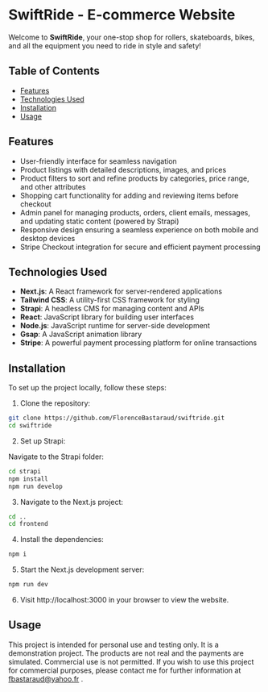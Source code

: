 # SwiftRide - E-commerce Website

Welcome to **SwiftRide**, your one-stop shop for rollers, skateboards, bikes, and all the equipment you need to ride in style and safety!

## Table of Contents

- [Features](#features)
- [Technologies Used](#technologies-used)
- [Installation](#installation)
- [Usage](#usage)

## Features

- User-friendly interface for seamless navigation
- Product listings with detailed descriptions, images, and prices
- Product filters to sort and refine products by categories, price range, and other attributes
- Shopping cart functionality for adding and reviewing items before checkout
- Admin panel for managing products, orders, client emails, messages, and updating static content (powered by Strapi)
- Responsive design ensuring a seamless experience on both mobile and desktop devices
- Stripe Checkout integration for secure and efficient payment processing

## Technologies Used

- **Next.js**: A React framework for server-rendered applications
- **Tailwind CSS**: A utility-first CSS framework for styling
- **Strapi**: A headless CMS for managing content and APIs
- **React**: JavaScript library for building user interfaces
- **Node.js**: JavaScript runtime for server-side development
- **Gsap**: A JavaScript animation library
- **Stripe**: A powerful payment processing platform for online transactions

## Installation

To set up the project locally, follow these steps:

1. Clone the repository:

```bash
git clone https://github.com/FlorenceBastaraud/swiftride.git
cd swiftride

```

2. Set up Strapi:

Navigate to the Strapi folder:

```bash
cd strapi
npm install
npm run develop
```

3. Navigate to the Next.js project:

```bash
cd ..
cd frontend

```

4. Install the dependencies:

```bash
npm i

```

5. Start the Next.js development server:

```bash
npm run dev

```

6. Visit http://localhost:3000 in your browser to view the website.

## Usage

This project is intended for personal use and testing only. It is a demonstration project. The products are not real and the payments are simulated.
Commercial use is not permitted. If you wish to use this project for commercial purposes, please contact me for further information at [fbastaraud@yahoo.fr](mailto:fbastaraud@yahoo.fr)
.
